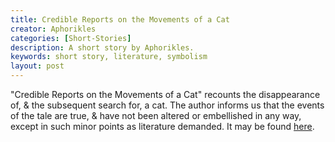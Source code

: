 ```yaml
---
title: Credible Reports on the Movements of a Cat
creator: Aphorikles
categories: [Short-Stories]
description: A short story by Aphorikles.
keywords: short story, literature, symbolism
layout: post
---
```


"Credible Reports on the Movements of a Cat" recounts the disappearance of, & the subsequent search for, a cat. The author informs us that the events of the tale are true, & have not been altered or embellished in any way, except in such minor points as literature demanded. It may be found <a href="https://firebasestorage.googleapis.com/v0/b/perceptua-b6ea3.appspot.com/o/public%2FCredible%20Reports%20on%20the%20Movements%20of%20a%20Cat.pdf?alt=media&token=2fdb8c90-6371-4a38-b9c4-978b259f35ca">here</a>.
